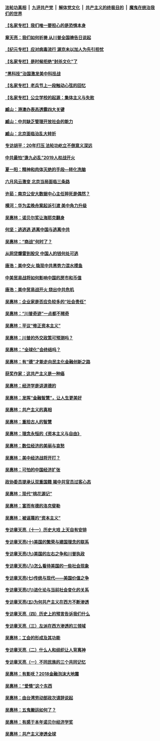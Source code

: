 ####  [法轮功真相](../../../../basic/blob/master/README.md?t=05020131) &nbsp;|&nbsp; [九评共产党](../../../../9ping.md/blob/master/README.md?t=05020131) &nbsp;|&nbsp; [解体党文化](../../../../jtdwh.md/blob/master/README.md?t=05020131)  &nbsp;|&nbsp; [共产主义的终极目的](../../../../gczydzjmd.md/blob/master/README.md?t=05020131) &nbsp;|&nbsp; [魔鬼在统治我们的世界](../../../../mgztzwmdsj.md/blob/master/README.md?t=05020131) 

#### [【名家专栏】我们唯一要担心的是恐惧本身](../pages/nsc423/n12073492.md?t=05020131) 

#### [章天亮：我们如何祈祷 从川普全国祷告日说起](../pages/nsc423/n11944627.md?t=05020131) 

#### [【纪元专栏】应对病毒流行 渥京未以加人为先引担忧](../pages/nsc423/n11875714.md?t=05020131) 

#### [【名家专栏】是时候拒绝“封杀文化”了](../pages/nsc423/n11814093.md?t=05020131) 

#### [“黑科技”治国激发美中科技战](../pages/nsc423/n11638056.md?t=05020131) 

#### [【名家专栏】老兵节上一段触动心弦的回忆](../pages/nsc423/n11646016.md?t=05020131) 

#### [【名家专栏】公立学校的起源：集体主义与失败](../pages/nsc423/n11601833.md?t=05020131) 

#### [臧山：港澳办表态透露四大关键](../pages/nsc423/n11421628.md?t=05020131) 

#### [臧山：中共缺乏管理开放社会的能力](../pages/nsc423/n11407457.md?t=05020131) 

#### [臧山：北京面临治乱大转折](../pages/nsc423/n11406895.md?t=05020131) 

#### [专访胡平：20年打压 法轮功屹立不倒意义深远](../pages/nsc423/n11398800.md?t=05020131) 

#### [中共最怕“逢九必乱”2019人权战开火](../pages/nsc423/n11385248.md?t=05020131) 

#### [夏一阳：精神和肉体灭绝的手段—转化洗脑](../pages/nsc423/n11368250.md?t=05020131) 

#### [六月风云激变 北京当局面临三条路](../pages/nsc423/n11313668.md?t=05020131) 

#### [许茹：南京公安大数据中心主任猝死是偶然？](../pages/nsc423/n11064744.md?t=05020131) 

#### [横河：华为孟晚舟案起诉引渡 美中角力升级](../pages/nsc423/n11027230.md?t=05020131) 

#### [吴惠林：诺贝尔奖让海耶克翻身](../pages/nsc423/n10890049.md?t=05020131) 

#### [何坚：逃逃逃 逃离中国与逃离中共](../pages/nsc423/n10592891.md?t=05020131) 

#### [吴惠林：“商战”何时了？](../pages/nsc423/n10573558.md?t=05020131) 

#### [从网贷爆雷到股灾 中国人的钱何处可逃](../pages/nsc423/n10572800.md?t=05020131) 

#### [唐浩：美中交火 隐现中共黑势力混水摸鱼](../pages/nsc423/n10544040.md?t=05020131) 

#### [中美贸易战将如何影响中国的房市和币值](../pages/nsc423/n10543697.md?t=05020131) 

#### [唐浩：美中贸易战开火 烧出中共危机](../pages/nsc423/n10540126.md?t=05020131) 

#### [吴惠林：企业家是否应负较多的“社会责任”](../pages/nsc423/n10535022.md?t=05020131) 

#### [吴惠林：“川普奇迹”一点都不稀奇](../pages/nsc423/n10512808.md?t=05020131) 

#### [吴惠林：平议“修正资本主义”](../pages/nsc423/n10495724.md?t=05020131) 

#### [吴惠林：川普的外交政策可预测吗？](../pages/nsc423/n10462387.md?t=05020131) 

#### [吴惠林：“全球化”会终结吗？](../pages/nsc423/n10452838.md?t=05020131) 

#### [吴惠林：有“德”才能走向民主化金融创新之路](../pages/nsc423/n10432292.md?t=05020131) 

#### [获奖作家：这共产主义是一种癌](../pages/nsc423/n10431541.md?t=05020131) 

#### [吴惠林：经济学是讲道德的](../pages/nsc423/n10398014.md?t=05020131) 

#### [吴惠林：发挥“金融智慧”，让人生更美好](../pages/nsc423/n10375019.md?t=05020131) 

#### [吴惠林：共产主义的真相](../pages/nsc423/n10351394.md?t=05020131) 

#### [吴惠林：重拾古人的智慧](../pages/nsc423/n10337691.md?t=05020131) 

#### [吴惠林：理念永恒的《资本主义与自由》](../pages/nsc423/n10316274.md?t=05020131) 

#### [吴惠林：数位经济的美丽与哀愁](../pages/nsc423/n10292946.md?t=05020131) 

#### [吴惠林：美中经济战将开打？](../pages/nsc423/n10258825.md?t=05020131) 

#### [吴惠林：可怕的中国经济扩张](../pages/nsc423/n10219147.md?t=05020131) 

#### [政协委员提承认双重国籍 揭中共官员过客心态](../pages/nsc423/n10208809.md?t=05020131) 

#### [吴惠林：现代“桃花源记”](../pages/nsc423/n10185234.md?t=05020131) 

#### [吴惠林：富而有德的洛克斐勒](../pages/nsc423/n10142264.md?t=05020131) 

#### [吴惠林：被诬蔑的“资本主义”](../pages/nsc423/n10124816.md?t=05020131) 

#### [专访章天亮（十一）历史大戏 上天自有安排](../pages/nsc423/n10094905.md?t=05020131) 

#### [专访章天亮(十)美国的繁荣与建国理念的联系](../pages/nsc423/n10094899.md?t=05020131) 

#### [专访章天亮(九)美国的左右之争和川普执政](../pages/nsc423/n10094889.md?t=05020131) 

#### [专访章天亮(八)怎么看待美国的一些社会现象](../pages/nsc423/n10094857.md?t=05020131) 

#### [专访章天亮(七)传统与现代——美国价值之争](../pages/nsc423/n10093140.md?t=05020131) 

#### [专访章天亮(六)进化论与当前社会变化的关系](../pages/nsc423/n10092036.md?t=05020131) 

#### [专访章天亮(五)为何共产主义在西方不断渗透](../pages/nsc423/n10083620.md?t=05020131) 

#### [专访章天亮（四）历史上的预言告诉我们什么](../pages/nsc423/n10083606.md?t=05020131) 

#### [专访章天亮（三）左派在西方渗透的三领域](../pages/nsc423/n10081115.md?t=05020131) 

#### [吴惠林：工会的形成及其功能](../pages/nsc423/n10080633.md?t=05020131) 

#### [专访章天亮（二）什么人和组织让人背离神](../pages/nsc423/n10076637.md?t=05020131) 

#### [专访章天亮（一）不同民族的三个共同记忆](../pages/nsc423/n10074188.md?t=05020131) 

#### [吴惠林：有影呒？2018金融泡沫大地震](../pages/nsc423/n10040534.md?t=05020131) 

#### [吴惠林：“爱情”这个东西](../pages/nsc423/n10019423.md?t=05020131) 

#### [吴惠林：由台湾劳动部政次请辞说起](../pages/nsc423/n9979679.md?t=05020131) 

#### [吴惠林：五鬼搬运如何了？](../pages/nsc423/n9925338.md?t=05020131) 

#### [吴惠林：有感于本年诺贝尔经济学奖](../pages/nsc423/n9871883.md?t=05020131) 

#### [吴惠林：共产主义渗透全球](../pages/nsc423/n9812748.md?t=05020131) 

